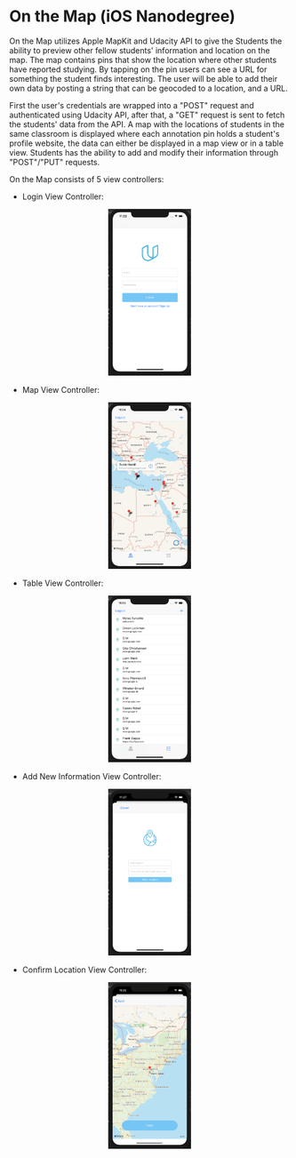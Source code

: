# On the Map (iOS Nanodegree)

On the Map utilizes Apple MapKit and Udacity API to give the Students the ability to preview other fellow students' information and location on the map. The map contains pins that show the location where other students have reported studying. By tapping on the pin users can see a URL for something the student finds interesting. The user will be able to add their own data by posting a string that can be geocoded to a location, and a URL.

First the user's credentials are wrapped into a "POST" request and authenticated using Udacity API, after that, a "GET" request is sent to fetch the students' data from the API. A map with the locations of students in the same classroom is displayed where each annotation pin holds a student's profile website, the data can either be displayed in a map view or in a table view. Students has the ability to add and modify their information through "POST"/"PUT" requests.

On the Map consists of 5 view controllers:

- Login View Controller:
<p align="center">
  <img src="docs/Login.png" width="149" height="300">
</p>

- Map View Controller:
<p align="center">
  <img src="docs/MapView.png" width="149" height="300">
</p>

- Table View Controller:
<p align="center">
  <img src="docs/TableView.png" width="149" height="300">
</p>

- Add New Information View Controller:
<p align="center">
  <img src="docs/AddInfo.png" width="149" height="300">
</p>

- Confirm Location View Controller:
<p align="center">
  <img src="docs/AddNewLocation.png" width="149" height="300">
</p>


